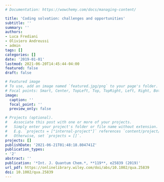 ```yaml
---
# Documentation: https://wowchemy.com/docs/managing-content/

title: 'Coding solvation: challenges and opportunities'
subtitle: ''
summary: ''
authors:
- Luca Frediani
- Oliviero Andreussi
- admin
tags: []
categories: []
date: '2019-01-01'
lastmod: 2021-06-20T14:45:44-04:00
featured: false
draft: false

# Featured image
# To use, add an image named `featured.jpg/png` to your page's folder.
# Focal points: Smart, Center, TopLeft, Top, TopRight, Left, Right, BottomLeft, Bottom, BottomRight.
image:
  caption: ''
  focal_point: ''
  preview_only: false

# Projects (optional).
#   Associate this post with one or more of your projects.
#   Simply enter your project's folder or file name without extension.
#   E.g. `projects = ["internal-project"]` references `content/project/deep-learning/index.md`.
#   Otherwise, set `projects = []`.
projects: []
publishDate: '2021-06-21T01:48:18.804741Z'
publication_types:
- '2'
abstract: ''
publication: '*Int. J. Quantum Chem.*, **119**, e25839 (2019)'
url_pdf: https://onlinelibrary.wiley.com/doi/abs/10.1002/qua.25839
doi: 10.1002/qua.25839
---
```


